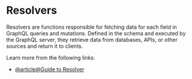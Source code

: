 # Resolvers

Resolvers are functions responsible for fetching data for each field in GraphQL queries and mutations. Defined in the schema and executed by the GraphQL server, they retrieve data from databases, APIs, or other sources and return it to clients.

Learn more from the following links:

- [@article@Guide to Resolver](https://the-guild.dev/blog/better-type-safety-for-resolvers-with-graphql-codegen)